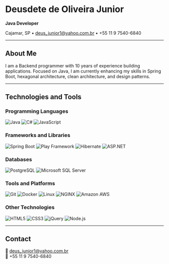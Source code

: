 # Deusdete de Oliveira Junior

**Java Developer**

Cajamar, SP • [deus_junior1@yahoo.com.br](mailto:deus_junior1@yahoo.com.br) • +55 11 9 7540-6840

---

## About Me

I am a Backend programmer with 10 years of experience building applications. Focused on Java, I am currently enhancing my skills in Spring Boot, hexagonal architecture, clean architecture, and design patterns.

---

## Technologies and Tools

### Programming Languages
![Java](https://img.shields.io/badge/Java-ED8B00?style=for-the-badge&logo=java&logoColor=white)
![C#](https://img.shields.io/badge/C%23-239120?style=for-the-badge&logo=c-sharp&logoColor=white)
![JavaScript](https://img.shields.io/badge/JavaScript-323330?style=for-the-badge&logo=javascript&logoColor=F7DF1E)

### Frameworks and Libraries
![Spring Boot](https://img.shields.io/badge/Spring%20Boot-6DB33F?style=for-the-badge&logo=spring-boot&logoColor=white)
![Play Framework](https://img.shields.io/badge/Play%20Framework-20232A?style=for-the-badge&logo=play-framework&logoColor=61DAFB)
![Hibernate](https://img.shields.io/badge/Hibernate-59666C?style=for-the-badge&logo=hibernate&logoColor=white)
![ASP.NET](https://img.shields.io/badge/ASP.NET-5C2D91?style=for-the-badge&logo=dot-net&logoColor=white)

### Databases
![PostgreSQL](https://img.shields.io/badge/PostgreSQL-336791?style=for-the-badge&logo=postgresql&logoColor=white)
![Microsoft SQL Server](https://img.shields.io/badge/Microsoft%20SQL%20Server-CC2927?style=for-the-badge&logo=microsoft-sql-server&logoColor=white)

### Tools and Platforms
![Git](https://img.shields.io/badge/Git-F05032?style=for-the-badge&logo=git&logoColor=white)
![Docker](https://img.shields.io/badge/Docker-2496ED?style=for-the-badge&logo=docker&logoColor=white)
![Linux](https://img.shields.io/badge/Linux-FCC624?style=for-the-badge&logo=linux&logoColor=black)
![NGINX](https://img.shields.io/badge/NGINX-009639?style=for-the-badge&logo=nginx&logoColor=white)
![Amazon AWS](https://img.shields.io/badge/Amazon%20AWS-232F3E?style=for-the-badge&logo=amazon-aws&logoColor=white)

### Other Technologies
![HTML5](https://img.shields.io/badge/HTML5-E34F26?style=for-the-badge&logo=html5&logoColor=white)
![CSS3](https://img.shields.io/badge/CSS3-1572B6?style=for-the-badge&logo=css3&logoColor=white)
![jQuery](https://img.shields.io/badge/jQuery-0769AD?style=for-the-badge&logo=jquery&logoColor=white)
![Node.js](https://img.shields.io/badge/Node.js-339933?style=for-the-badge&logo=nodedotjs&logoColor=white)

---

## Contact

📧 [deus_junior1@yahoo.com.br](mailto:deus_junior1@yahoo.com.br)  
📱 +55 11 9 7540-6840

